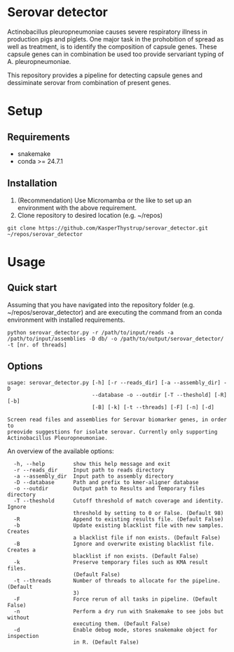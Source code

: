 # Serovar detector
Actinobacillus pleuropneumoniae causes severe respiratory illness in production pigs and piglets. One major task in the prohobition of spread as well as treatment, is to identify the composition of capsule genes. These capsule genes can in combination be used too provide servariant typing of A. pleuropneumoniae.

This repository provides a pipeline for detecting capsule genes and dessiminate serovar from combination of present genes.

# Setup
## Requirements
* snakemake
* conda >= 24.7.1 

## Installation
1. (Recommendation) Use Micromamba or the like to set up an environment with the above requirement.
2. Clone repository to desired location (e.g. ~/repos)
```
git clone https://github.com/KasperThystrup/serovar_detector.git ~/repos/serovar_detector
```

# Usage
## Quick start
Assuming that you have navigated into the repository folder (e.g. ~/repos/serovar_detector) and are executing the command from an conda environment with installed requirements.
```
python serovar_detector.py -r /path/to/input/reads -a /path/to/input/assemblies -D db/ -o /path/to/output/serovar_detector/ -t [nr. of threads]
```

## Options
```
usage: serovar_detector.py [-h] [-r --reads_dir] [-a --assembly_dir] -D
                           --database -o --outdir [-T --theshold] [-R] [-b]
                           [-B] [-k] [-t --threads] [-F] [-n] [-d]

Screen read files and assemblies for Serovar biomarker genes, in order to
preovide suggestions for isolate serovar. Currently only supporting
Actinobacillus Pleuropneumoniae.
```

An overview of the available options:
```
  -h, --help         show this help message and exit
  -r --reads_dir     Input path to reads directory
  -a --assembly_dir  Input path to assembly directory
  -D --database      Path and prefix to kmer-aligner database
  -o --outdir        Output path to Results and Temporary files directory
  -T --theshold      Cutoff threshold of match coverage and identity. Ignore
                     threshold by setting to 0 or False. (Default 98)
  -R                 Append to existing results file. (Default False)
  -b                 Update existing blacklist file with new samples. Creates
                     a blacklist file if non exists. (Default False)
  -B                 Ignore and overwrite existing blacklist file. Creates a
                     blacklist if non exists. (Default False)
  -k                 Preserve temporary files such as KMA result files.
                     (Default False)
  -t --threads       Number of threads to allocate for the pipeline. (Default
                     3)
  -F                 Force rerun of all tasks in pipeline. (Default False)
  -n                 Perform a dry run with Snakemake to see jobs but without
                     executing them. (Default False)
  -d                 Enable debug mode, stores snakemake object for inspection
                     in R. (Default False)
```

